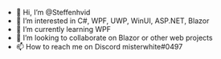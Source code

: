 - 👋 Hi, I’m @Steffenhvid
- 👀 I’m interested in C#, WPF, UWP, WinUI, ASP.NET, Blazor
- 🌱 I’m currently learning WPF
- 💞️ I’m looking to collaborate on Blazor or other web projects
- 📫 How to reach me on Discord misterwhite#0497

<!---
Steffenhvid/Steffenhvid is a ✨ special ✨ repository because its `README.md` (this file) appears on your GitHub profile.
You can click the Preview link to take a look at your changes.
--->
